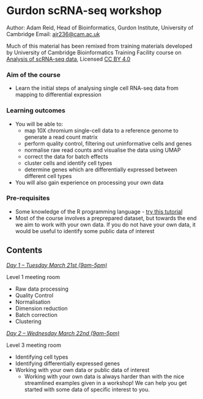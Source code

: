 # Gurdon scRNA-seq workshop

Author: Adam Reid, Head of Bioinformatics, Gurdon Institute, University of Cambridge
Email: ajr236@cam.ac.uk

Much of this material has been remixed from training materials developed by University of Cambridge Bioinformatics Training Facility course on [Analysis of scRNA-seq data](https://training.csx.cam.ac.uk/bioinformatics/course/bioinfo-scRNAseq), Licensed [CC BY 4.0](https://creativecommons.org/licenses/by/4.0/)

### Aim of the course

- Learn the initial steps of analysing single cell RNA-seq data from mapping to differential expression

### Learning outcomes
- You will be able to:
  - map 10X chromium single-cell data to a reference genome to generate a read count matrix
  - perform quality control, filtering out uninformative cells and genes
  - normalise raw read counts and visualise the data using UMAP
  - correct the data for batch effects
  - cluster cells and identify cell types
  - determine genes which are differentially expressed between different cell types
- You will also gain experience on processing your own data

### Pre-requisites
- Some knowledge of the R programming language - [try this tutorial](https://www.w3schools.com/r/r_intro.asp)
- Most of the course involves a preprepared dataset, but towards the end we aim to work with your own data. If you do not have your own data, it would be useful to identify some public data of interest

## Contents

*[Day 1 – Tuesday March 21st (9am-5pm)](101-seurat_part1.Rmd)*

Level 1 meeting room

- Raw data processing
- Quality Control
- Normalisation
- Dimension reduction
- Batch correction
- Clustering

*[Day 2 – Wednesday March 22nd (9am-5pm)](101-seurat_part2.html)*

Level 3 meeting room

- Identifying cell types
- Identifying differentially expressed genes
- Working with your own data or public data of interest
  - Working with your own data is always harder than with the nice streamlined examples given in a workshop! We can help you get started with some data of specific interest to you.

